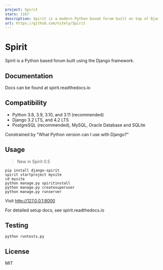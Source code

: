```yaml
---
project: Spirit
stars: 1167
description: Spirit is a modern Python based forum built on top of Django framework
url: https://github.com/nitely/Spirit
---
```


Spirit
======

Spirit is a Python based forum built using the Django framework.

Documentation
-------------

Docs can be found at spirit.readthedocs.io

Compatibility
-------------

-   Python 3.8, 3.9, 3.10, and 3.11 (recommended)
-   Django 3.2 LTS, and 4.2 LTS
-   PostgreSQL (recommended), MySQL, Oracle Database and SQLite

Constrained by "What Python version can I use with Django?"

Usage
-----

> New in Spirit 0.5

```
pip install django-spirit
spirit startproject mysite
cd mysite
python manage.py spiritinstall
python manage.py createsuperuser
python manage.py runserver
```

Visit http://127.0.0.1:8000

For detailed setup docs, see spirit.readthedocs.io

Testing
-------

```
python runtests.py
```

License
-------

MIT
